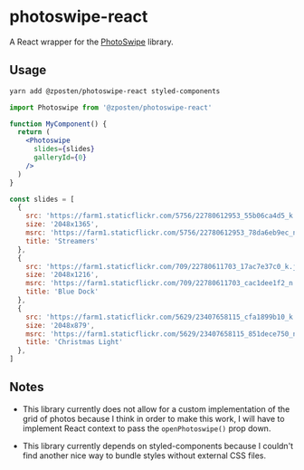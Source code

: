 # photoswipe-react

A React wrapper for the [PhotoSwipe](https://github.com/dimsemenov/PhotoSwipe) library.

## Usage

```bash
yarn add @zposten/photoswipe-react styled-components
```

```jsx
import Photoswipe from '@zposten/photoswipe-react'

function MyComponent() {
  return (
    <Photoswipe
      slides={slides}
      galleryId={0}
    />
  )
}

const slides = [
  {
    src: 'https://farm1.staticflickr.com/5756/22780612953_55b06ca4d5_k.jpg',
    size: '2048x1365',
    msrc: 'https://farm1.staticflickr.com/5756/22780612953_78da6eb9ec_n.jpg',
    title: 'Streamers'
  },
  {
    src: 'https://farm1.staticflickr.com/709/22780611703_17ac7e37c0_k.jpg',
    size: '2048x1216',
    msrc: 'https://farm1.staticflickr.com/709/22780611703_cac1dee1f2_n.jpg',
    title: 'Blue Dock'
  },
  {
    src: 'https://farm1.staticflickr.com/5629/23407658115_cfa1899b10_k.jpg',
    size: '2048x879',
    msrc: 'https://farm1.staticflickr.com/5629/23407658115_851dece750_n.jpg',
    title: 'Christmas Light'
  },
]

```

## Notes

- This library currently does not allow for a custom implementation of the grid of photos because I think in order to make this work, I will have to implement React context to pass the `openPhotoswipe()` prop down.

- This library currently depends on styled-components because I couldn't find another nice way to bundle styles without external CSS files.